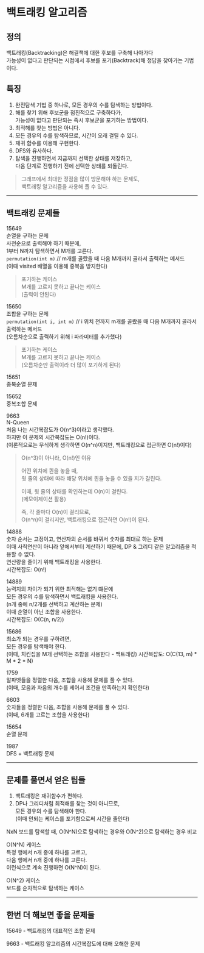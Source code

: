 # 백트래킹 알고리즘

## 정의

백트래킹(Backtracking)은 해결책에 대한 후보를 구축해 나아가다  
가능성이 없다고 판단되는 시점에서 후보를 포기(Backtrack)해 정답을 찾아가는 기법이다.

## 특징

1. 완전탐색 기법 중 하나로, 모든 경우의 수를 탐색하는 방법이다.
2. 해를 찾기 위해 후보군을 점진적으로 구축하다가,  
   가능성이 없다고 판단되는 즉시 후보군을 포기하는 방법이다.
3. 최적해를 찾는 방법은 아니다.
4. 모든 경우의 수를 탐색하므로, 시간이 오래 걸릴 수 있다.
5. 재귀 함수를 이용해 구현한다.
6. DFS와 유사하다.
7. 탐색을 진행하면서 지금까지 선택한 상태를 저장하고,  
   다음 단계로 진행하기 전에 선택한 상태를 되돌린다.
   
> 그래프에서 최대한 정점을 많이 방문해야 하는 문제도,  
> 백트래킹 알고리즘을 사용해 풀 수 있다.

---

## 백트래킹 문제들

15649  
순열을 구하는 문제  
사전순으로 출력해야 하기 때문에,  
1부터 N까지 탐색하면서 M개를 고른다.  
`permutation(int m)` // m개를 골랐을 때 다음 M개까지 골라서 출력하는 메서드  
(이때 visited 배열을 이용해 중복을 방지한다) 

> 포기하는 케이스  
> M개를 고르지 못하고 끝나는 케이스  
> (출력이 안된다)

15650  
조합을 구하는 문제  
`permutation(int i, int m)` // i 위치 전까지 m개를 골랐을 때 다음 M개까지 골라서 출력하는 메서드  
(오름차순으로 출력하기 위해 i 파라미터를 추가했다)

> 포기하는 케이스  
> M개를 고르지 못하고 끝나는 케이스  
> (오름차순만 출력이라 더 많이 포기하게 된다)

15651  
중복순열 문제  

15652  
중복조합 문제

9663  
N-Queen  
처음 나는 시간복잡도가 O(n^3)이라고 생각했다.  
하지만 이 문제의 시간복잡도는 O(n!)이다.  
(이론적으로는 무식하게 생각하면 O(n^n)이지만, 백트래킹으로 접근하면 O(n!)이다)

> O(n^3)이 아니라, O(n!)인 이유  
> 
> 어떤 위치에 퀸을 놓을 때,  
> 윗 줄의 상태에 따라 해당 위치에 퀸을 놓을 수 있을 지가 갈린다.  
> 
> 이때, 윗 줄의 상태를 확인하는데 O(n)이 걸린다.  
> (메모이제이션 활용)  
> 
> 즉, 각 줄마다 O(n)이 걸리므로,  
> O(n^n)이 걸리지만, 백트래킹으로 접근하면 O(n!)이 된다.

14888  
숫자 순서는 고정이고, 연산자의 순서를 바꿔서 숫자를 최대로 하는 문제  
이때 사칙연산이 아니라 앞에서부터 계산하기 때문에, DP & 그리디 같은 알고리즘을 적용할 수 없다.  
연산량을 줄이기 위해 백트래킹을 사용한다.  
시간복잡도: O(n!)

14889  
능력치의 차이가 되기 위한 최적해는 없기 떄문에  
모든 경우의 수를 탐색하면서 백트래킹을 사용한다.  
(n개 중에 n/2개를 선택하고 계산하는 문제)  
이때 순열이 아닌 조합을 사용한다.  
시간복잡도: O(C(n, n/2))

15686  
최소가 되는 경우를 구하려면,  
모든 경우를 탐색해야 한다.  
(이때, 치킨집을 M개 선택하는 조합을 사용한다 - 백트래킹)
시간복잡도: O(C(13, m) * M * 2 * N)

1759  
알파벳들을 정렬한 다음, 조합을 사용해 문제를 풀 수 있다.  
(이때, 모음과 자음의 개수를 세어서 조건을 만족하는지 확인한다)

6603  
숫자들을 정렬한 다음, 조합을 사용해 문제를 풀 수 있다.  
(이때, 6개를 고르는 조합을 사용한다)

15654  
순열 문제

1987  
DFS + 백트래킹 문제  



---

## 문제를 풀면서 얻은 팁들

1. 백트래킹은 재귀함수가 편하다.
2. DP나 그리디처럼 최적해를 찾는 것이 아니므로,  
   모든 경우의 수를 탐색해야 한다.  
   (이때 안되는 케이스를 포기함으로써 시간을 줄인다)

NxN 보드를 탐색할 때, O(N^N)으로 탐색하는 경우와 O(N^2)으로 탐색하는 경우 비교

O(N^N) 케이스  
특정 행에서 n개 중에 하나를 고르고,  
다음 행에서 n개 중에 하나를 고른다.  
이런식으로 계속 진행하면 O(N^N)이 된다.

O(N^2) 케이스  
보드를 순차적으로 탐색하는 케이스

---

## 한번 더 해보면 좋을 문제들

15649 - 백트래킹의 대표적인 조합 문제

9663 - 백트래킹 알고리즘의 시간복잡도에 대해 오해한 문제

